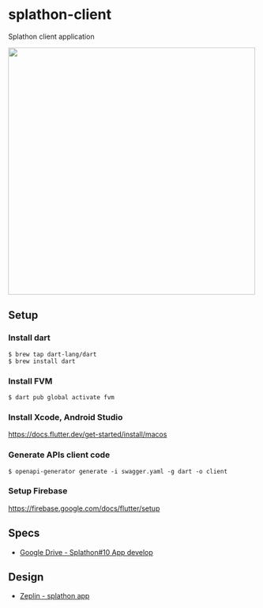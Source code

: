 # splathon-client

Splathon client application

<img src="https://raw.githubusercontent.com/splathon/splathon-client/master/assets/images/icon-splathon-app.png" width="500px">

## Setup

### Install dart

```
$ brew tap dart-lang/dart
$ brew install dart
```

### Install FVM

```
$ dart pub global activate fvm
```

### Install Xcode, Android Studio

https://docs.flutter.dev/get-started/install/macos

### Generate APIs client code

```
$ openapi-generator generate -i swagger.yaml -g dart -o client
```

### Setup Firebase 

https://firebase.google.com/docs/flutter/setup

## Specs

- [Google Drive - Splathon#10 App develop](https://drive.google.com/drive/folders/1IkOe2ItR_ZYUKULYlUSvZwqRhMjebM7z)

## Design

- [Zeplin - splathon app](https://app.zeplin.io/project/5c9f792b57fbe3581e78215b)

